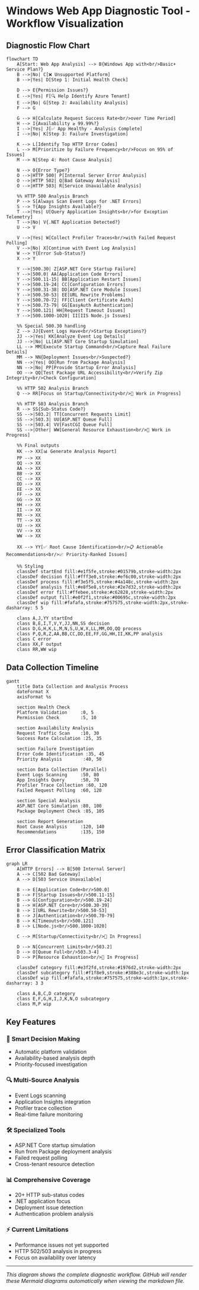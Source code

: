 # Windows Web App Diagnostic Tool - Workflow Visualization

## Diagnostic Flow Chart

```mermaid
flowchart TD
    A[Start: Web App Analysis] --> B{Windows App with<br/>Basic+ Service Plan?}
    B -->|No| C[❌ Unsupported Platform]
    B -->|Yes| D[Step 1: Initial Health Check]
    
    D --> E{Permission Issues?}
    E -->|Yes| F[🔍 Help Identify Azure Tenant]
    E -->|No| G[Step 2: Availability Analysis]
    F --> G
    
    G --> H[Calculate Request Success Rate<br/>over Time Period]
    H --> I{Availability ≥ 99.99%?}
    I -->|Yes| J[✅ App Healthy - Analysis Complete]
    I -->|No| K[Step 3: Failure Investigation]
    
    K --> L[Identify Top HTTP Error Codes]
    L --> M[Prioritize by Failure Frequency<br/>Focus on 95% of Issues]
    M --> N[Step 4: Root Cause Analysis]
    
    N --> O{Error Type?}
    O -->|HTTP 500| P[Internal Server Error Analysis]
    O -->|HTTP 502| Q[Bad Gateway Analysis]
    O -->|HTTP 503| R[Service Unavailable Analysis]
    
    %% HTTP 500 Analysis Branch
    P --> S[Always Scan Event Logs for .NET Errors]
    S --> T{App Insights Available?}
    T -->|Yes| U[Query Application Insights<br/>for Exception Telemetry]
    T -->|No| V{.NET Application Detected?}
    U --> V
    
    V -->|Yes| W[Collect Profiler Traces<br/>with Failed Request Polling]
    V -->|No| X[Continue with Event Log Analysis]
    W --> Y{Error Sub-Status?}
    X --> Y
    
    Y -->|500.30| Z[ASP.NET Core Startup Failure]
    Y -->|500.0| AA[Application Code Errors]
    Y -->|500.11-15| BB[Application Restart Issues]
    Y -->|500.19-24| CC[Configuration Errors]
    Y -->|500.31-38| DD[ASP.NET Core Module Issues]
    Y -->|500.50-53| EE[URL Rewrite Problems]
    Y -->|500.70-72| FF[Client Certificate Auth]
    Y -->|500.73-79| GG[EasyAuth Authentication]
    Y -->|500.121| HH[Request Timeout Issues]
    Y -->|500.1000-1020| II[IIS Node.js Issues]
    
    %% Special 500.30 handling
    Z --> JJ{Event Logs Have<br/>Startup Exceptions?}
    JJ -->|Yes| KK[Analyze Event Log Details]
    JJ -->|No| LL[ASP.NET Core Startup Simulation]
    LL --> MM[Execute Startup Command<br/>Capture Real Failure Details]
    MM --> NN{Deployment Issues<br/>Suspected?}
    NN -->|Yes| OO[Run from Package Analysis]
    NN -->|No| PP[Provide Startup Error Analysis]
    OO --> QQ[Test Package URL Accessibility<br/>Verify Zip Integrity<br/>Check Configuration]
    
    %% HTTP 502 Analysis Branch
    Q --> RR[Focus on Startup/Connectivity<br/>🚧 Work in Progress]
    
    %% HTTP 503 Analysis Branch
    R --> SS{Sub-Status Code?}
    SS -->|503.2| TT[Concurrent Requests Limit]
    SS -->|503.3| UU[ASP.NET Queue Full]
    SS -->|503.4| VV[FastCGI Queue Full]
    SS -->|Other| WW[General Resource Exhaustion<br/>🚧 Work in Progress]
    
    %% Final outputs
    KK --> XX[📊 Generate Analysis Report]
    PP --> XX
    QQ --> XX
    AA --> XX
    BB --> XX
    CC --> XX
    DD --> XX
    EE --> XX
    FF --> XX
    GG --> XX
    HH --> XX
    II --> XX
    RR --> XX
    TT --> XX
    UU --> XX
    VV --> XX
    WW --> XX
    
    XX --> YY[✅ Root Cause Identification<br/>📋 Actionable Recommendations<br/>📈 Priority-Ranked Issues]
    
    %% Styling
    classDef startEnd fill:#e1f5fe,stroke:#01579b,stroke-width:2px
    classDef decision fill:#fff3e0,stroke:#ef6c00,stroke-width:2px
    classDef process fill:#f3e5f5,stroke:#4a148c,stroke-width:2px
    classDef analysis fill:#e8f5e8,stroke:#2e7d32,stroke-width:2px
    classDef error fill:#ffebee,stroke:#c62828,stroke-width:2px
    classDef output fill:#e0f2f1,stroke:#00695c,stroke-width:2px
    classDef wip fill:#fafafa,stroke:#757575,stroke-width:2px,stroke-dasharray: 5 5
    
    class A,J,YY startEnd
    class B,E,I,T,V,Y,JJ,NN,SS decision
    class D,G,H,K,L,M,N,S,U,W,X,LL,MM,OO,QQ process
    class P,Q,R,Z,AA,BB,CC,DD,EE,FF,GG,HH,II,KK,PP analysis
    class C error
    class XX,F output
    class RR,WW wip
```

## Data Collection Timeline

```mermaid
gantt
    title Data Collection and Analysis Process
    dateFormat X
    axisFormat %s
    
    section Health Check
    Platform Validation     :0, 5
    Permission Check        :5, 10
    
    section Availability Analysis
    Request Traffic Scan    :10, 30
    Success Rate Calculation :25, 35
    
    section Failure Investigation
    Error Code Identification :35, 45
    Priority Analysis        :40, 50
    
    section Data Collection (Parallel)
    Event Logs Scanning     :50, 80
    App Insights Query      :50, 70
    Profiler Trace Collection :60, 120
    Failed Request Polling  :60, 120
    
    section Special Analysis
    ASP.NET Core Simulation :80, 100
    Package Deployment Check :85, 105
    
    section Report Generation
    Root Cause Analysis     :120, 140
    Recommendations         :135, 150
```

## Error Classification Matrix

```mermaid
graph LR
    A[HTTP Errors] --> B[500 Internal Server]
    A --> C[502 Bad Gateway]
    A --> D[503 Service Unavailable]
    
    B --> E[Application Code<br/>500.0]
    B --> F[Startup Issues<br/>500.11-15]
    B --> G[Configuration<br/>500.19-24]
    B --> H[ASP.NET Core<br/>500.30-39]
    B --> I[URL Rewrite<br/>500.50-53]
    B --> J[Authentication<br/>500.70-79]
    B --> K[Timeouts<br/>500.121]
    B --> L[Node.js<br/>500.1000-1020]
    
    C --> M[Startup/Connectivity<br/>🚧 In Progress]
    
    D --> N[Concurrent Limits<br/>503.2]
    D --> O[Queue Full<br/>503.3-4]
    D --> P[Resource Exhaustion<br/>🚧 In Progress]
    
    classDef category fill:#e3f2fd,stroke:#1976d2,stroke-width:2px
    classDef subcategory fill:#f1f8e9,stroke:#388e3c,stroke-width:1px
    classDef wip fill:#fafafa,stroke:#757575,stroke-width:1px,stroke-dasharray: 3 3
    
    class A,B,C,D category
    class E,F,G,H,I,J,K,N,O subcategory
    class M,P wip
```

## Key Features

### 🎯 **Smart Decision Making**
- Automatic platform validation
- Availability-based analysis depth
- Priority-focused investigation

### 🔍 **Multi-Source Analysis**
- Event Logs scanning
- Application Insights integration
- Profiler trace collection
- Real-time failure monitoring

### 🛠️ **Specialized Tools**
- ASP.NET Core startup simulation
- Run from Package deployment analysis
- Failed request polling
- Cross-tenant resource detection

### 📊 **Comprehensive Coverage**
- 20+ HTTP sub-status codes
- .NET application focus
- Deployment issue detection
- Authentication problem analysis

### ⚡ **Current Limitations**
- Performance issues not yet supported
- HTTP 502/503 analysis in progress
- Focus on availability over latency

---

*This diagram shows the complete diagnostic workflow. GitHub will render these Mermaid diagrams automatically when viewing the markdown file.*
